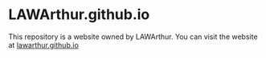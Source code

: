 # LAWArthur.github.io

This repository is a website owned by LAWArthur. You can visit the website at [lawarthur.github.io]()